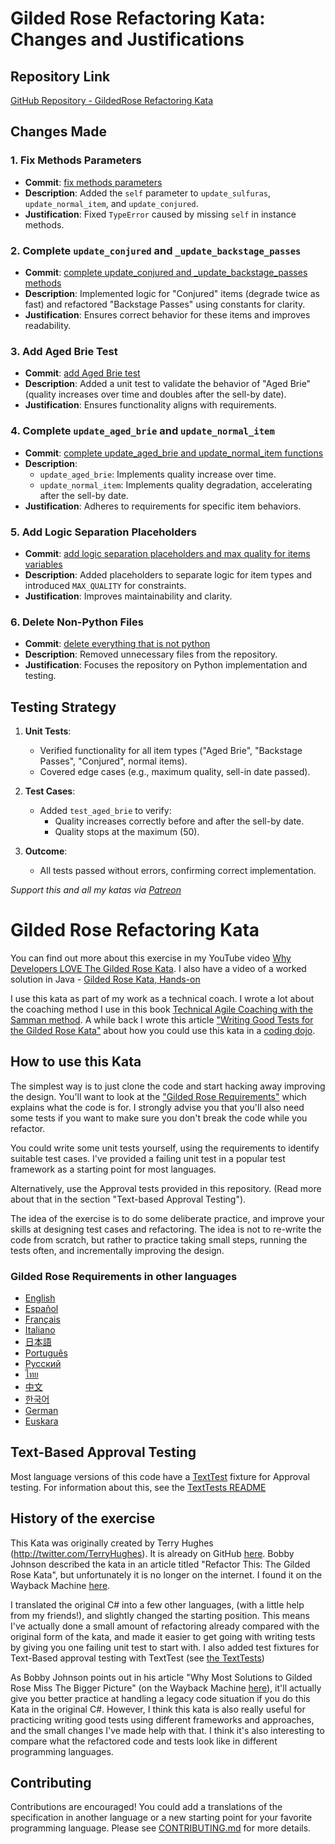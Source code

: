 # Gilded Rose Refactoring Kata: Changes and Justifications

## Repository Link
[GitHub Repository - GildedRose Refactoring Kata](https://github.com/IHaidov/GildedRose-Refactoring-Kata/commits/main)

## Changes Made

### 1. Fix Methods Parameters
- **Commit**: [fix methods parameters](https://github.com/IHaidov/GildedRose-Refactoring-Kata/commit/fix-methods-parameters)
- **Description**: Added the `self` parameter to `update_sulfuras`, `update_normal_item`, and `update_conjured`.
- **Justification**: Fixed `TypeError` caused by missing `self` in instance methods.

### 2. Complete `update_conjured` and `_update_backstage_passes`
- **Commit**: [complete update_conjured and _update_backstage_passes methods](https://github.com/IHaidov/GildedRose-Refactoring-Kata/commit/complete-update_conjured-and-_update_backstage_passes-methods)
- **Description**: Implemented logic for "Conjured" items (degrade twice as fast) and refactored "Backstage Passes" using constants for clarity.
- **Justification**: Ensures correct behavior for these items and improves readability.

### 3. Add Aged Brie Test
- **Commit**: [add Aged Brie test](https://github.com/IHaidov/GildedRose-Refactoring-Kata/commit/add-aged-brie-test)
- **Description**: Added a unit test to validate the behavior of "Aged Brie" (quality increases over time and doubles after the sell-by date).
- **Justification**: Ensures functionality aligns with requirements.

### 4. Complete `update_aged_brie` and `update_normal_item`
- **Commit**: [complete update_aged_brie and update_normal_item functions](https://github.com/IHaidov/GildedRose-Refactoring-Kata/commit/complete-update_aged_brie-and-update_normal_item-functions)
- **Description**: 
  - `update_aged_brie`: Implements quality increase over time.
  - `update_normal_item`: Implements quality degradation, accelerating after the sell-by date.
- **Justification**: Adheres to requirements for specific item behaviors.

### 5. Add Logic Separation Placeholders
- **Commit**: [add logic separation placeholders and max quality for items variables](https://github.com/IHaidov/GildedRose-Refactoring-Kata/commit/add-logic-separation-placeholders-and-max-quality-for-items-variables)
- **Description**: Added placeholders to separate logic for item types and introduced `MAX_QUALITY` for constraints.
- **Justification**: Improves maintainability and clarity.

### 6. Delete Non-Python Files
- **Commit**: [delete everything that is not python](https://github.com/IHaidov/GildedRose-Refactoring-Kata/commit/delete-everything-that-is-not-python)
- **Description**: Removed unnecessary files from the repository.
- **Justification**: Focuses the repository on Python implementation and testing.

## Testing Strategy

1. **Unit Tests**:
   - Verified functionality for all item types ("Aged Brie", "Backstage Passes", "Conjured", normal items).
   - Covered edge cases (e.g., maximum quality, sell-in date passed).

2. **Test Cases**:
   - Added `test_aged_brie` to verify:
     - Quality increases correctly before and after the sell-by date.
     - Quality stops at the maximum (50).

3. **Outcome**:
   - All tests passed without errors, confirming correct implementation.



_Support this and all my katas via [Patreon](https://www.patreon.com/EmilyBache)_

# Gilded Rose Refactoring Kata

You can find out more about this exercise in my YouTube video [Why Developers LOVE The Gilded Rose Kata](https://youtu.be/Mt4XpGxigT4). I also have a video of a worked solution in Java - [Gilded Rose Kata, Hands-on](https://youtu.be/OdnV8hc9L7I)

I use this kata as part of my work as a technical coach. I wrote a lot about the coaching method I use in this book [Technical Agile Coaching with the Samman method](https://leanpub.com/techagilecoach). A while back I wrote this article ["Writing Good Tests for the Gilded Rose Kata"](http://coding-is-like-cooking.info/2013/03/writing-good-tests-for-the-gilded-rose-kata/) about how you could use this kata in a [coding dojo](https://leanpub.com/codingdojohandbook).


## How to use this Kata

The simplest way is to just clone the code and start hacking away improving the design. You'll want to look at the ["Gilded Rose Requirements"](https://github.com/emilybache/GildedRose-Refactoring-Kata/blob/main/GildedRoseRequirements.md) which explains what the code is for. I strongly advise you that you'll also need some tests if you want to make sure you don't break the code while you refactor.

You could write some unit tests yourself, using the requirements to identify suitable test cases. I've provided a failing unit test in a popular test framework as a starting point for most languages.

Alternatively, use the Approval tests provided in this repository. (Read more about that in the section "Text-based Approval Testing").

The idea of the exercise is to do some deliberate practice, and improve your skills at designing test cases and refactoring. The idea is not to re-write the code from scratch, but rather to practice taking small steps, running the tests often, and incrementally improving the design. 

### Gilded Rose Requirements in other languages 

- [English](GildedRoseRequirements.md)
- [Español](GildedRoseRequirements_es.md)
- [Français](GildedRoseRequirements_fr.md)
- [Italiano](GildedRoseRequirements_it.md)
- [日本語](GildedRoseRequirements_jp.md)
- [Português](GildedRoseRequirements_pt-BR.md)
- [Русский](GildedRoseRequirements_ru.md)
- [ไทย](GildedRoseRequirements_th.md)
- [中文](GildedRoseRequirements_zh.txt)
- [한국어](GildedRoseRequirements_kr.md)
- [German](GildedRoseRequirements_de.md)
- [Euskara](GildedRoseRequirements_eu.md)

## Text-Based Approval Testing

Most language versions of this code have a [TextTest](https://texttest.org) fixture for Approval testing. For information about this, see the [TextTests README](https://github.com/emilybache/GildedRose-Refactoring-Kata/tree/main/texttests)

## History of the exercise

This Kata was originally created by Terry Hughes (http://twitter.com/TerryHughes). It is already on GitHub [here](https://github.com/NotMyself/GildedRose). Bobby Johnson described the kata in an article titled "Refactor This: The Gilded Rose Kata", but unfortunately it is no longer on the internet. I found it on the Wayback Machine [here](https://web.archive.org/web/20240525015111/https://iamnotmyself.com/refactor-this-the-gilded-rose-kata/).

I translated the original C# into a few other languages, (with a little help from my friends!), and slightly changed the starting position. This means I've actually done a small amount of refactoring already compared with the original form of the kata, and made it easier to get going with writing tests by giving you one failing unit test to start with. I also added test fixtures for Text-Based approval testing with TextTest (see [the TextTests](https://github.com/emilybache/GildedRose-Refactoring-Kata/tree/main/texttests))

As Bobby Johnson points out in his article "Why Most Solutions to Gilded Rose Miss The Bigger Picture" (on the Wayback Machine [here](https://web.archive.org/web/20230530152324/https://iamnotmyself.com/why-most-solutions-to-gilded-rose-miss-the-bigger-picture/)), it'll actually give you
better practice at handling a legacy code situation if you do this Kata in the original C#. However, I think this kata
is also really useful for practicing writing good tests using different frameworks and approaches, and the small changes I've made help with that. I think it's also interesting to compare what the refactored code and tests look like in different programming languages.

## Contributing

Contributions are encouraged! You could add a translations of the specification
in another language or a new starting point for your favorite programming
language. Please see [CONTRIBUTING.md](./CONTRIBUTING.md) for more details.
